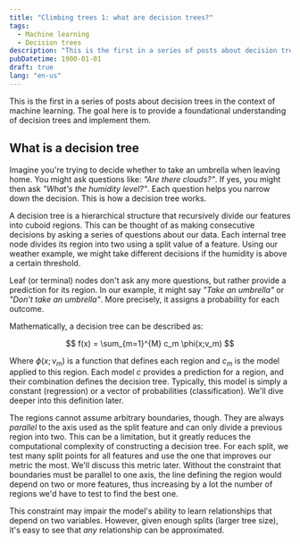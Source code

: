 ```yaml
---
title: "Climbing trees 1: what are decision trees?"
tags:
  - Machine learning
  - Decision trees
description: "This is the first in a series of posts about decision trees in the context of machine learning. The goal here is to provide a foundational understanding of decision trees and basic concepts."
pubDatetime: 1900-01-01
draft: true
lang: "en-us"
---
```


This is the first in a series of posts about decision trees in the context of machine learning. The goal here is to provide a foundational understanding of decision trees and implement them.

## What is a decision tree

Imagine you're trying to decide whether to take an umbrella when leaving home. You might ask questions like: _"Are there clouds?"_. If yes, you might then ask _"What's the humidity level?"_. Each question helps you narrow down the decision. This is how a decision tree works.

A decision tree is a hierarchical structure that recursively divide our features into cuboid regions. This can be thought of as making consecutive decisions by asking a series of questions about our data. Each internal tree node divides its region into two using a split value of a feature. Using our weather example, we might take different decisions if the humidity is above a certain threshold.

Leaf (or terminal) nodes don't ask any more questions, but rather provide a prediction for its region. In our example, it might say _"Take an umbrella"_ or _"Don't take an umbrella"_. More precisely, it assigns a probability for each outcome.

Mathematically, a decision tree can be described as:

$$
f(x) = \sum_{m=1}^{M} c_m \phi(x;v_m)
$$

Where $\phi(x;v_m)$ is a function that defines each region and $c_m$ is the model applied to this region. Each model $c$ provides a prediction for a region, and their combination defines the decision tree. Typically, this model is simply a constant (regression) or a vector of probabilities (classification). We'll dive deeper into this definition later.

The regions cannot assume arbitrary boundaries, though. They are always _parallel_ to the axis used as the split feature and can only divide a previous region into two. This can be a limitation, but it greatly reduces the computational complexity of constructing a decision tree. For each split, we test many split points for all features and use the one that improves our metric the most. We'll discuss this metric later. Without the constraint that boundaries must be parallel to one axis, the line defining the region would depend on two or more features, thus increasing by a lot the number of regions we'd have to test to find the best one.

This constraint may impair the model's ability to learn relationships that depend on two variables. However, given enough splits (larger tree size), it's easy to see that _any_ relationship can be approximated.
